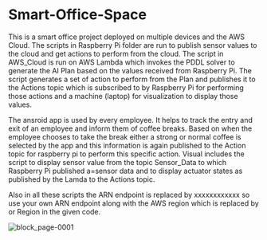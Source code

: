 # Smart-Office-Space
This is a smart office project deployed on multiple devices and the AWS Cloud.
The scripts in Raspberry Pi folder are run to publish sensor values to the cloud and get actions to perform from the cloud.
The script in AWS_Cloud is run on AWS Lambda which invokes the PDDL solver to generate the AI Plan based on the values received from Raspberry Pi. The script generates a set of action to perform from the Plan and publishes it to the Actions topic which is subscribed to by Raspberry Pi for performing those actions and a machine (laptop) for visualization to display those values.

The ansroid app is used by every employee. It helps to track the entry and exit of an employee and inform them of coffee breaks. Based on when the employee chooses to take the break either a strong or normal coffee is selected by the app and this information is again published to the Action topic for raspberry pi to perform this specific action.
Visual includes the script to display sensor value from the topic Sensor_Data to which Raspberry Pi published a=sensor data and to display actuator states as published by the Lamda to the Actions topic.

Also in all these scripts the ARN endpoint is replaced by xxxxxxxxxxxx so use your own ARN endpoint along with the AWS region which is replaced by <region> or Region in the given code.

![block_page-0001](https://github.com/manthan410/Smart-Office-Space/assets/94113767/81fe78f6-c15e-492b-b984-c29d1f1941b1)

